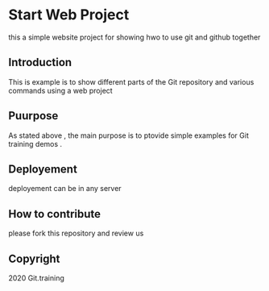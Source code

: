 

# Start Web Project  
this a simple website project for showing hwo to use git and github together

## Introduction 

This is example is to show different parts of the Git repository and various commands using a web project

## Puurpose  

 As stated above , the main purpose is to ptovide simple examples for Git training demos .

## Deployement
deployement can be in any server 


## How to contribute 
please fork this repository and review us 

## 	Copyright

2020 Git.training
